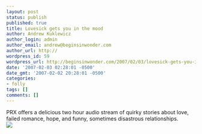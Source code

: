 ```yaml
---
layout: post
status: publish
published: true
title: Lovesick gets you in the mood
author: Andrew Kuklewicz
author_login: admin
author_email: andrew@beginsinwonder.com
author_url: http://
wordpress_id: 59
wordpress_url: http://beginsinwonder.com/2007/02/03/lovesick-gets-you-in-the-mood/
date: '2007-02-03 02:28:01 -0500'
date_gmt: '2007-02-02 20:28:01 -0500'
categories:
- folly
tags: []
comments: []
---
```

<p>PRX offers a delicious two hour audio stream of quirky stories about love, failed romance, hope, and funny, sometimes disastrous relationships.<br />
<a href="#" onclick="window.open('http://media.prx.org/valentine/popup.html', 'mywindow','location=0,status=0,scrollbars=0,resizeable=0,directories=0, width=399,height=500');return true;"> <img border="0" src="http://media.prx.org/feature/lovesick_full.png"></a><!--7fada121ed585b908cc074bec7f4624e--></p>
